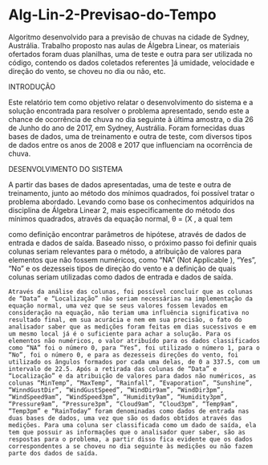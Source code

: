 # Alg-Lin-2-Previsao-do-Tempo
Algoritmo desenvolvido para a previsão de chuvas na cidade de Sydney, Austrália. Trabalho proposto nas aulas de Álgebra Linear, os materiais ofertados foram duas planilhas, uma de teste e outra para ser utilizada no código,  contendo os dados coletados referentes ]á umidade, velocidade e direção do vento, se choveu no dia ou não, etc.

INTRODUÇÃO

Este relatório tem como objetivo relatar o desenvolvimento do sistema e a solução encontrada para resolver o problema apresentado, sendo este a chance de ocorrência de chuva no dia seguinte à última amostra, o dia 26 de Junho do ano de 2017, em Sydney, Austrália. Foram fornecidas duas bases de dados, uma de treinamento e outra de teste, com diversos tipos de dados entre os anos de 2008 e 2017 que influenciam na ocorrência de chuva.

DESENVOLVIMENTO DO SISTEMA

  A partir das bases de dados apresentadas, uma de teste e outra de treinamento, junto ao método dos mínimos quadrados, foi possível tratar o problema abordado. Levando como base os conhecimentos adquiridos na disciplina de Álgebra Linear 2, mais especificamente do método dos mínimos quadrados, através da equação normal, θ = (X , a qual tem


como definição encontrar parâmetros de hipótese, através de dados de entrada e dados de saída. Baseado nisso, o próximo passo foi definir quais colunas seriam relevantes para o método, a atribuição de valores para elementos que não fossem numéricos, como “NA” (Not Applicable ), “Yes”, “No” e os dezesseis tipos de direção do vento e a definição de quais colunas seriam utilizadas como dados de entrada e dados de saída.
    
    Através da análise das colunas, foi possível concluir que as colunas de “Data” e “Localização” não seriam necessárias na implementação da equação normal, uma vez que se seus valores fossem levados em consideração na equação, não teriam uma influência significativa no resultado final, em sua acurácia e nem em sua precisão, o fato do analisador saber que as medições foram feitas em dias sucessivos e em um mesmo local já é o suficiente para achar a solução. Para os elementos não numéricos, o valor atribuído para os dados classificados como “NA” foi o número 0, para “Yes”, foi utilizado o número 1, para o “No”, foi o número 0, e para as dezesseis direções do vento, foi utilizado os ângulos formados por cada uma delas, de 0 a 337.5, com um intervalo de 22.5. Após a retirada das colunas de “Data” e “Localização” e da atribuição de valores para dados não numéricos, as colunas “MinTemp”, “MaxTemp”, “Rainfall”, “Evaporation”, “Sunshine”, “WinndGustDir”, “WindGustSpeed”, “WindDir9am”, “WindDir3pm”, “WindSpeed9am”, “WindSpeed3pm”, “Humidity9am”, “Humidity3pm”, “Pressure9am”, “Pressure3pm”, “Cloud9am”, “Cloud3pm”, “Temp9am”, “Temp3pm” e “RainToday” foram denominadas como dados de entrada nas duas bases de dados, uma vez que são os dados obtidos através das medições. Para uma coluna ser classificada como um dado de saída, ela tem que possuir as informações que o analisador quer saber, são as respostas para o problema, a partir disso fica evidente que os dados correspondentes a se choveu no dia seguinte às medições ou não fazem parte dos dados de saída.
    
